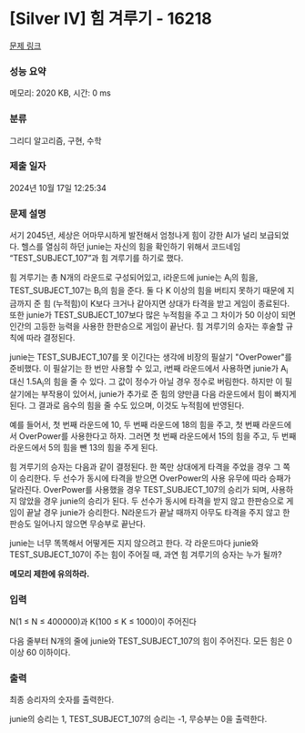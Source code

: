 # [Silver IV] 힘 겨루기 - 16218 

[문제 링크](https://www.acmicpc.net/problem/16218) 

### 성능 요약

메모리: 2020 KB, 시간: 0 ms

### 분류

그리디 알고리즘, 구현, 수학

### 제출 일자

2024년 10월 17일 12:25:34

### 문제 설명

<p>서기 2045년, 세상은 어마무시하게 발전해서 엄청나게 힘이 강한 AI가 널리 보급되었다. 헬스를 열심히 하던 junie는 자신의 힘을 확인하기 위해서 코드네임 “TEST_SUBJECT_107”과 힘 겨루기를 하기로 했다.</p>

<p>힘 겨루기는 총 N개의 라운드로 구성되어있고, i라운드에 junie는 A<sub>i</sub>의 힘을, TEST_SUBJECT_107는 B<sub>i</sub>의 힘을 준다. 둘 다 K 이상의 힘을 버티지 못하기 때문에 지금까지 준 힘 (누적힘)이 K보다 크거나 같아지면 상대가 타격을 받고 게임이 종료된다. 또한 junie가 TEST_SUBJECT_107보다 많은 누적힘을 주고 그 차이가 50 이상이 되면 인간의 고등한 능력을 사용한 한판승으로 게임이 끝난다. 힘 겨루기의 승자는 후술할 규칙에 따라 결정된다.</p>

<p>junie는 TEST_SUBJECT_107를 못 이긴다는 생각에 비장의 필살기 "OverPower"를 준비했다. 이 필살기는 한 번만 사용할 수 있고, i번째 라운드에서 사용하면 junie가 A<sub>i</sub> 대신 1.5A<sub>i</sub>의 힘을 줄 수 있다. 그 값이 정수가 아닐 경우 정수로 버림한다. 하지만 이 필살기에는 부작용이 있어서, junie가 추가로 준 힘의 양만큼 다음 라운드에서 힘이 빠지게 된다. 그 결과로 음수의 힘을 줄 수도 있으며, 이것도 누적힘에 반영된다.</p>

<p>예를 들어서, 첫 번째 라운드에 10, 두 번째 라운드에 18의 힘을 주고, 첫 번째 라운드에서 OverPower를 사용한다고 하자. 그러면 첫 번째 라운드에서 15의 힘을 주고, 두 번째 라운드에서 5의 힘을 뺀 13의 힘을 주게 된다.</p>

<p>힘 겨루기의 승자는 다음과 같이 결정된다. 한 쪽만 상대에게 타격을 주었을 경우 그 쪽이 승리한다. 두 선수가 동시에 타격을 받으면 OverPower의 사용 유무에 따라 승패가 달라진다. OverPower를 사용했을 경우 TEST_SUBJECT_107의 승리가 되며, 사용하지 않았을 경우 junie의 승리가 된다. 두 선수가 동시에 타격을 받지 않고 한판승으로 게임이 끝날 경우 junie가 승리한다. N라운드가 끝날 때까지 아무도 타격을 주지 않고 한판승도 일어나지 않으면 무승부로 끝난다.</p>

<p dir="ltr">junie는 너무 똑똑해서 어떻게든 지지 않으려고 한다. 각 라운드마다 junie와 TEST_SUBJECT_107이 주는 힘이 주어질 때, 과연 힘 겨루기의 승자는 누가 될까?</p>

<p dir="ltr"><b>메모리 제한에 유의하라.</b></p>

### 입력 

 <p>N(1 ≤ ​​​​​​N ≤ 400000)과 K(100 ≤ K ≤ 1000)이 주어진다</p>

<p><meta charset="utf-8"></p>

<p dir="ltr"><span>다음 줄부터 N개의 줄에 junie와 TEST_SUBJECT_107의 힘이 주어진다. 모든 힘은 0 이상 60 이하이다.</span></p>

### 출력 

 <p>최종 승리자의 숫자를 출력한다.</p>

<p>junie의 승리는 1, TEST_SUBJECT_107의 승리는 -1, 무승부는 0을 출력한다.</p>

